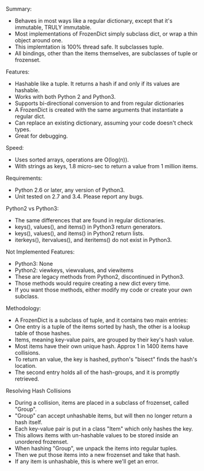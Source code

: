 Summary:
- Behaves in most ways like a regular dictionary, except that it's immutable, TRULY immutable.
- Most implementations of FrozenDict simply subclass dict, or wrap a thin object around one.
- This implemtation is 100% thread safe.  It subclasses tuple.
- All bindings, other than the items themselves, are subclasses of tuple or frozenset.

Features:
- Hashable like a tuple.  It returns a hash if and only if its values are hashable.
- Works with both Python 2 and Python3.
- Supports bi-directional conversion to and from regular dictionaries
- A FrozenDict is created with the same arguments that instantiate a regular dict. 
- Can replace an existing dictionary, assuming your code doesn't check types.
- Great for debugging.

Speed:
- Uses sorted arrays, operations are O(log(n)).
- With strings as keys, 1.8 micro-sec to return a value from 1 million items.

Requirements:
- Python 2.6 or later, any version of Python3.
- Unit tested on 2.7 and 3.4.  Please report any bugs.

Python2 vs Python3:
- The same differences that are found in regular dictionaries.
- keys(), values(), and items() in Python3 return generators.
- keys(), values(), and items() in Python2 return lists.
- iterkeys(), itervalues(), and iteritems() do not exist in Python3.

Not Implemented Features:
- Python3: None
- Python2: viewkeys, viewvalues, and viewitems
- These are legacy methods from Python2, discontinued in Python3.
- Those methods would require creating a new dict every time.
- If you want those methods, either modify my code or create your own subclass.

Methodology:
- A FrozenDict is a subclass of tuple, and it contains two main entries:
- One entry is a tuple of the items sorted by hash, the other is a lookup table of those hashes.
- Items, meaning key-value pairs, are grouped by their key's hash value.
- Most items have their own unique hash.  Approx 1 in 1400 items have collisions.
- To return an value, the key is hashed, python's "bisect" finds the hash's location.
- The second entry holds all of the hash-groups, and it is promptly retrieved.

Resolving Hash Collisions
- During a collision, items are placed in a subclass of frozenset, called "Group".
- "Group" can accept unhashable items, but will then no longer return a hash itself.
- Each key-value pair is put in a class "Item" which only hashes the key.
- This allows items with un-hashable values to be stored inside an unordered frozenset.
- When hashing "Group", we unpack the items into regular tuples.
- Then we put those items into a new frozenset and take that hash.
- If any item is unhashable, this is where we'll get an error.
